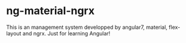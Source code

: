 # ng-material-ngrx
This is an management system developped by angular7, material, flex-layout and ngrx. Just for learning Angular!
